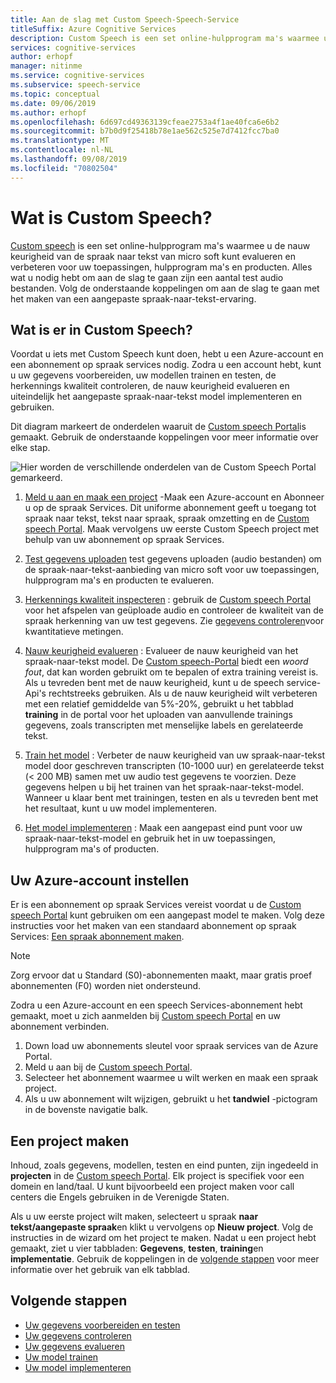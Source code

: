 ```yaml
---
title: Aan de slag met Custom Speech-Speech-Service
titleSuffix: Azure Cognitive Services
description: Custom Speech is een set online-hulpprogram ma's waarmee u de nauw keurigheid van spraak naar tekst voor uw toepassingen, hulpprogram ma's en producten kunt evalueren en verbeteren. Alles wat u nodig hebt om aan de slag te gaan zijn een aantal test audio bestanden. Volg de onderstaande koppelingen om aan de slag te gaan met het maken van een aangepaste spraak-naar-tekst-ervaring.
services: cognitive-services
author: erhopf
manager: nitinme
ms.service: cognitive-services
ms.subservice: speech-service
ms.topic: conceptual
ms.date: 09/06/2019
ms.author: erhopf
ms.openlocfilehash: 6d697cd49363139cfeae2753a4f1ae40fca6e6b2
ms.sourcegitcommit: b7b0d9f25418b78e1ae562c525e7d7412fcc7ba0
ms.translationtype: MT
ms.contentlocale: nl-NL
ms.lasthandoff: 09/08/2019
ms.locfileid: "70802504"
---
```

# <a name="what-is-custom-speech"></a>Wat is Custom Speech?

[Custom speech](https://aka.ms/customspeech) is een set online-hulpprogram ma's waarmee u de nauw keurigheid van de spraak naar tekst van micro soft kunt evalueren en verbeteren voor uw toepassingen, hulpprogram ma's en producten. Alles wat u nodig hebt om aan de slag te gaan zijn een aantal test audio bestanden. Volg de onderstaande koppelingen om aan de slag te gaan met het maken van een aangepaste spraak-naar-tekst-ervaring.

## <a name="whats-in-custom-speech"></a>Wat is er in Custom Speech?

Voordat u iets met Custom Speech kunt doen, hebt u een Azure-account en een abonnement op spraak services nodig. Zodra u een account hebt, kunt u uw gegevens voorbereiden, uw modellen trainen en testen, de herkennings kwaliteit controleren, de nauw keurigheid evalueren en uiteindelijk het aangepaste spraak-naar-tekst model implementeren en gebruiken.

Dit diagram markeert de onderdelen waaruit de [Custom speech Portal](https://speech.microsoft.com/customspeech)is gemaakt. Gebruik de onderstaande koppelingen voor meer informatie over elke stap.

![Hier worden de verschillende onderdelen van de Custom Speech Portal gemarkeerd.](./media/custom-speech/custom-speech-overview.png)

1. [Meld u aan en maak een project](#set-up-your-azure-account) -Maak een Azure-account en Abonneer u op de spraak Services. Dit uniforme abonnement geeft u toegang tot spraak naar tekst, tekst naar spraak, spraak omzetting en de [Custom speech Portal](https://speech.microsoft.com/customspeech). Maak vervolgens uw eerste Custom Speech project met behulp van uw abonnement op spraak Services.

2. [Test gegevens uploaden](how-to-custom-speech-test-data.md) test gegevens uploaden (audio bestanden) om de spraak-naar-tekst-aanbieding van micro soft voor uw toepassingen, hulpprogram ma's en producten te evalueren.

3. [Herkennings kwaliteit inspecteren](how-to-custom-speech-inspect-data.md) : gebruik de [Custom speech Portal](https://speech.microsoft.com/customspeech) voor het afspelen van geüploade audio en controleer de kwaliteit van de spraak herkenning van uw test gegevens. Zie [gegevens controleren](how-to-custom-speech-inspect-data.md)voor kwantitatieve metingen.

4. [Nauw keurigheid evalueren](how-to-custom-speech-evaluate-data.md) : Evalueer de nauw keurigheid van het spraak-naar-tekst model. De [Custom speech-Portal](https://speech.microsoft.com/customspeech) biedt een *woord fout*, dat kan worden gebruikt om te bepalen of extra training vereist is. Als u tevreden bent met de nauw keurigheid, kunt u de speech service-Api's rechtstreeks gebruiken. Als u de nauw keurigheid wilt verbeteren met een relatief gemiddelde van 5%-20%, gebruikt u het tabblad **training** in de portal voor het uploaden van aanvullende trainings gegevens, zoals transcripten met menselijke labels en gerelateerde tekst.

5. [Train het model](how-to-custom-speech-train-model.md) : Verbeter de nauw keurigheid van uw spraak-naar-tekst model door geschreven transcripten (10-1000 uur) en gerelateerde tekst (< 200 MB) samen met uw audio test gegevens te voorzien. Deze gegevens helpen u bij het trainen van het spraak-naar-tekst-model. Wanneer u klaar bent met trainingen, testen en als u tevreden bent met het resultaat, kunt u uw model implementeren.

6. [Het model implementeren](how-to-custom-speech-deploy-model.md) : Maak een aangepast eind punt voor uw spraak-naar-tekst-model en gebruik het in uw toepassingen, hulpprogram ma's of producten.

## <a name="set-up-your-azure-account"></a>Uw Azure-account instellen

Er is een abonnement op spraak Services vereist voordat u de [Custom speech Portal](https://speech.microsoft.com/customspeech) kunt gebruiken om een aangepast model te maken. Volg deze instructies voor het maken van een standaard abonnement op spraak Services: [Een spraak abonnement maken](https://docs.microsoft.com/azure/cognitive-services/speech-service/get-started#new-azure-account).

> [!NOTE]
> Zorg ervoor dat u Standard (S0)-abonnementen maakt, maar gratis proef abonnementen (F0) worden niet ondersteund.

Zodra u een Azure-account en een speech Services-abonnement hebt gemaakt, moet u zich aanmelden bij [Custom speech Portal](https://speech.microsoft.com/customspeech) en uw abonnement verbinden.

1. Down load uw abonnements sleutel voor spraak services van de Azure Portal.
2. Meld u aan bij de [Custom speech Portal](https://aka.ms/custom-speech).
3. Selecteer het abonnement waarmee u wilt werken en maak een spraak project.
4. Als u uw abonnement wilt wijzigen, gebruikt u het **tandwiel** -pictogram in de bovenste navigatie balk.

## <a name="how-to-create-a-project"></a>Een project maken

Inhoud, zoals gegevens, modellen, testen en eind punten, zijn ingedeeld in **projecten** in de [Custom speech Portal](https://speech.microsoft.com/customspeech). Elk project is specifiek voor een domein en land/taal. U kunt bijvoorbeeld een project maken voor call centers die Engels gebruiken in de Verenigde Staten.

Als u uw eerste project wilt maken, selecteert u spraak **naar tekst/aangepaste spraak**en klikt u vervolgens op **Nieuw project**. Volg de instructies in de wizard om het project te maken. Nadat u een project hebt gemaakt, ziet u vier tabbladen: **Gegevens**, **testen**, **training**en **implementatie**. Gebruik de koppelingen in de [volgende stappen](#next-steps) voor meer informatie over het gebruik van elk tabblad.

## <a name="next-steps"></a>Volgende stappen

* [Uw gegevens voorbereiden en testen](how-to-custom-speech-test-data.md)
* [Uw gegevens controleren](how-to-custom-speech-inspect-data.md)
* [Uw gegevens evalueren](how-to-custom-speech-evaluate-data.md)
* [Uw model trainen](how-to-custom-speech-train-model.md)
* [Uw model implementeren](how-to-custom-speech-deploy-model.md)
